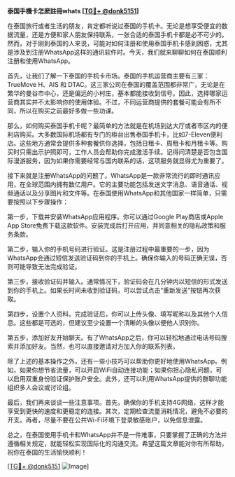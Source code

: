 **泰国手機卡怎麽註冊whats [[TG💪+ @donk5151](https://t.me/s/donk5151)]**

在泰国旅行或者生活的朋友，肯定都听说过泰国的手机卡。无论是想享受便宜的数据流量，还是方便和家人朋友保持联系，一张合适的泰国手机卡都是必不可少的。然而，对于刚到泰国的人来说，可能对如何注册和使用泰国手机卡感到困惑，尤其是涉及到注册WhatsApp这样的通讯软件时。今天，我们就来聊聊如何在泰国顺利注册和使用WhatsApp。

首先，让我们了解一下泰国的手机卡市场。泰国的手机运营商主要有三家：TrueMove H、AIS 和 DTAC。这三家公司在泰国的覆盖范围都非常广，无论是在繁华的曼谷市中心，还是偏远的小村庄，基本都能接收到信号。因此，选择哪家运营商其实并不太影响你的使用体验。不过，不同运营商提供的套餐可能会有所不同，所以在购买之前最好多做一些功课。

那么，如何购买泰国手机卡呢？最简单的方法就是在机场到达大厅或者市区内的便利店购买。大多数国际机场都有专门的柜台出售泰国手机卡，比如7-Eleven便利店。这些地方通常会提供多种套餐供你选择，包括日租卡、周租卡和月租卡等。购买时只需出示护照即可，工作人员会帮助你完成激活手续。记得问清楚是否包含国际漫游服务，因为如果你需要经常与国内联系的话，这项服务就显得尤为重要了。

接下来就是注册WhatsApp的问题了。WhatsApp是一款非常流行的即时通讯应用，在全球范围内拥有数亿用户。它的主要功能包括发送文字消息、语音通话、视频通话以及分享图片和文件等。在泰国使用WhatsApp和其他国家一样简单，只需要按照以下步骤操作：

第一步，下载并安装WhatsApp应用程序。你可以通过Google Play商店或Apple App Store免费下载这款软件。安装完成后打开应用，并同意相关的隐私政策和服务条款。

第二步，输入你的手机号码进行验证。这是注册过程中最重要的一步，因为WhatsApp会通过短信发送验证码到你的手机上。确保你输入的号码正确无误，否则可能导致无法完成验证。

第三步，接收验证码并输入。通常情况下，验证码会在几分钟内以短信的形式发送到你的手机上。如果长时间未收到验证码，可以尝试点击“重新发送”按钮再次获取。

第四步，设置个人资料。完成验证后，你可以上传头像、填写昵称以及其他个人信息。这些都是可选的，但建议至少设置一个清晰的头像以便他人识别你。

第五步，添加好友开始聊天。有了WhatsApp之后，你可以轻松地通过电话号码搜索并添加好友。当然，也可以直接邀请对方加入你的联系列表。

除了上述的基本操作之外，还有一些小技巧可以帮助你更好地使用WhatsApp。例如，如果你想节省流量，可以开启WiFi自动连接功能；如果你担心隐私问题，可以启用双重身份验证保护账户安全。此外，还可以利用WhatsApp提供的群聊功能组织多人会议或讨论组。

最后，我们再来谈谈一些注意事项。首先，确保你的手机支持4G网络，这样才能享受到更快的速度和更稳定的连接。其次，定期检查流量消耗情况，避免不必要的开支。再者，尽量不要在公共Wi-Fi环境下登录敏感账户，以免信息泄露。

总之，在泰国使用手机卡和WhatsApp并不是一件难事，只要掌握了正确的方法并遵循相关规定，就能轻松实现国际化的沟通交流。希望这篇文章能对你有所帮助，祝你在泰国的生活愉快顺利！

[[TG💪+ @donk5151](https://t.me/s/donk5151) ![Image](https://i.postimg.cc/rwNCRYN7/Snipaste-2025-04-30-17-27-05.png)]